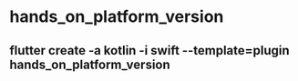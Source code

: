 # hands_on_platform_version

##  flutter create -a kotlin -i swift --template=plugin hands_on_platform_version 
